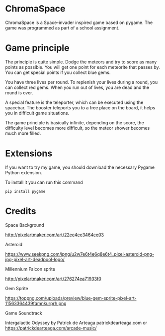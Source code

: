 # ChromaSpace
ChromaSpace is a Space-invader inspired game based on pygame. The game was programmed as part of a school assignment.

# Game principle
The principle is quite simple. Dodge the meteors and try to score as many points as possible. You will get one point for each meteorite that passes by. You can get special points if you collect blue gems.

You have three lives per round. To replenish your lives during a round, you can collect red gems. When you run out of lives, you are dead and the round is over.

A special feature is the teleporter, which can be executed using the spacebar. The booster teleports you to a free place on the board, it helps you in difficult game situations.

The game principle is basically infinite, depending on the score, the difficulty level becomes more difficult, so the meteor shower becomes much more filled.

# Extensions
If you want to try my game, you should download the necessary Pygame Python extension.

To install it you can run this command
```
pip install pygame
```

# Credits
Space Background

http://pixelartmaker.com/art/22ee4ee3464ce03


Asteroid

https://www.seekpng.com/ipng/u2w7e6t4e6q8e6t4_pixel-asteroid-png-jpg-pixel-art-deadpool-logo/


Millennium Falcon sprite

http://pixelartmaker.com/art/276274ea71933f0


Gem Sprite

https://toppng.com/uploads/preview/blue-gem-sprite-pixel-art-11563364439fqmnkurprh.png



Game Soundtrack

Intergalactic Odyssey by Patrick de Arteaga
patrickdearteaga.com or https://patrickdearteaga.com/arcade-music/
